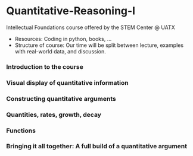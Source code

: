 # Quantitative-Reasoning-I
Intellectual Foundations course offered by the STEM Center @ UATX

- Resources: Coding in python, books,  ...
- Structure of course: Our time will be split between lecture, examples with real-world data, and discussion.

### Introduction to the course

### Visual display of quantitative information

### Constructing quantitative arguments

### Quantities, rates, growth, decay

### Functions

### Bringing it all together: A full build of a quantitative argument

